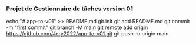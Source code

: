 ### Projet de Gestionnaire de tâches version 01 ###

echo "# app-to-v01" >> README.md
git init
git add README.md
git commit -m "first commit"
git branch -M main
git remote add origin https://github.com/Jery2022/app-to-v01.git
git push -u origin main

